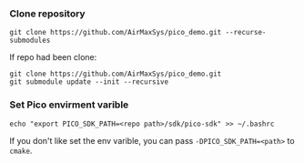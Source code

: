 ### Clone repository
```
git clone https://github.com/AirMaxSys/pico_demo.git --recurse-submodules
```
If repo had been clone:
```
git clone https://github.com/AirMaxSys/pico_demo.git
git submodule update --init --recursive
```

### Set Pico envirment varible
```
echo "export PICO_SDK_PATH=<repo path>/sdk/pico-sdk" >> ~/.bashrc
```
If you don't like set the env varible, you can pass `-DPICO_SDK_PATH=<path>` to `cmake`.


